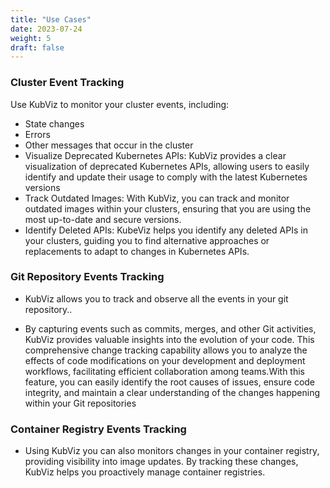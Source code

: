 ```yaml
---
title: "Use Cases"
date: 2023-07-24
weight: 5
draft: false
---
```




### Cluster Event Tracking

Use KubViz to monitor your cluster events, including:

- State changes 
- Errors
- Other messages that occur in the cluster
- Visualize Deprecated Kubernetes APIs: KubViz provides a clear visualization of deprecated Kubernetes APIs, allowing users to easily identify and update their usage to comply with the latest Kubernetes versions
- Track Outdated Images: With KubViz, you can track and monitor outdated images within your clusters, ensuring that you are using the most up-to-date and secure versions.
- Identify Deleted APIs: KubeViz helps you identify any deleted APIs in your clusters, guiding you to find alternative approaches or replacements to adapt to changes in Kubernetes APIs.


### Git Repository Events Tracking

- KubViz allows you to track and observe all the events in your git repository..

- By capturing events such as commits, merges, and other Git activities, KubViz provides valuable insights into the evolution of your code. This comprehensive change tracking capability allows you to analyze the effects of code modifications on your development and deployment workflows, facilitating efficient collaboration among teams.With this feature, you can easily identify the root causes of issues, ensure code integrity, and maintain a clear understanding of the changes happening within your Git repositories

### Container Registry Events Tracking

- Using KubViz you can also monitors changes in your container registry, providing visibility into image updates. By tracking these changes, KubViz helps you proactively manage container registries.
